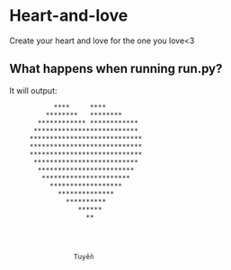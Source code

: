 # Heart-and-love
Create your heart and love for the one you love&lt;3

## What happens when running run.py?
It will output:
                                       
                                       
                                       
                                       
                                       
                                       
                                       
                                       
                                       
                                       
                                       
                                       
                                       
                                       
                                       
                                       
                                       
                                       
                                       
                                       
                                       
                                       
                                       
                                       
               ****     ****            
             ********   ********        
           ************ ************    
          **************************    
         ****************************   
         ****************************   
         ****************************   
          **************************    
           ************************    
            **********************     
              ******************       
                **************         
                  **********           
                     ******            
                       **              
                                       
                                       
                                       
                                       
                    Tuyền              
                    

